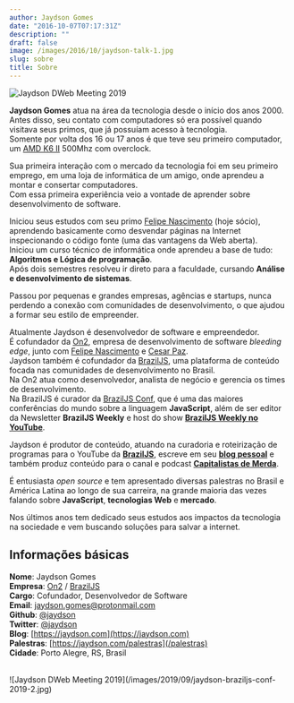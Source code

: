 ```yaml
---
author: Jaydson Gomes
date: "2016-10-07T07:17:31Z"
description: ""
draft: false
image: /images/2016/10/jaydson-talk-1.jpg
slug: sobre
title: Sobre
---
```


![Jaydson DWeb Meeting 2019](/images/2019/09/jaydson-braziljs-conf-2019.jpg)  

__Jaydson Gomes__ atua na área da tecnologia desde o início dos anos 2000.  
Antes disso, seu contato com computadores só era possível quando visitava seus primos, que já possuíam acesso à tecnologia.  
Somente por volta dos 16 ou 17 anos é que teve seu primeiro computador, um [AMD K6 II](https://en.wikipedia.org/wiki/AMD_K6-2) 500Mhz com overclock.  

Sua primeira interação com o mercado da tecnologia foi em seu primeiro emprego, em uma loja de informática de um amigo, onde aprendeu a montar e consertar computadores.  
Com essa primeira experiência veio a vontade de aprender sobre desenvolvimento de software.  

Iniciou seus estudos com seu primo [Felipe Nascimento](https://felipenmoura.com/) (hoje sócio), aprendendo basicamente como desvendar páginas na Internet inspecionando o código fonte (uma das vantagens da Web aberta).  
Iniciou um curso técnico de informática onde aprendeu a base de tudo: __Algoritmos e Lógica de programação__.  
Após dois semestres resolveu ir direto para a faculdade, cursando __Análise e desenvolvimento de sistemas__.  

Passou por pequenas e grandes empresas, agências e startups, nunca perdendo a conexão com comunidades de desenvolvimento, o que ajudou a formar seu estilo de empreender.  

Atualmente Jaydson é​ desenvolvedor de software e empreendedor.  
É cofundador da [On2](https://on2.dev), empresa de desenvolvimento de software _bleeding edge_, junto com [Felipe Nascimento](https://felipenmoura.com/) e [Cesar Paz](https://www.linkedin.com/in/cesarpazdex/).  
Jaydson também é cofundador da [BrazilJS](https://braziljs.org/), uma plataforma de conteúdo focada nas comunidades de desenvolvimento no Brasil.  
Na On2 atua como desenvolvedor, analista de negócio e gerencia os times de desenvolvimento.  
Na BrazilJS é curador da ​[BrazilJS Conf](https://braziljs.org/conf), que é uma das maiores conferências do mundo sobre a linguagem __JavaScript__, além de ser editor da Newsletter **BrazilJS Weekly** e host do show [**BrazilJS Weekly no YouTube**](https://www.youtube.com/playlist?list=PLg2lQYZDBwOQDXKxy9yeqXG5njHbSHFFD).  

Jaydson é produtor de conteúdo, atuando na curadoria e roteirização de programas para o YouTube da [**BrazilJS**](https://www.youtube.com/braziljs), escreve em seu [**blog pessoal**](https://jaydson.com) e também produz conteúdo para o canal e podcast [**Capitalistas de Merda**](https://capitalistasdemerda.com).  

É entusiasta _open source_ e tem apresentado diversas palestras no Brasil e América Latina ao longo de sua carreira, na grande maioria das vezes falando sobre __JavaScript__, __tecnologias Web__ e __mercado__.  

Nos últimos anos tem dedicado seus estudos aos impactos da tecnologia na sociedade e vem buscando soluções para salvar a internet.  


## Informações básicas
__Nome__: Jaydson Gomes  
__Empresa__: [On2](https://on2.dev) / [BrazilJS](https://braziljs.org)  
__Cargo__: Cofundador, Desenvolvedor de Software  
__Email__: [jaydson.gomes@protonmail.com](mailto:jaydson.gomes@protonmail.com)  
__Github__: [@jaydson](https://github.com/jaydson)  
__Twitter__: [@jaydson](https://twitter.com/jaydson)  
__Blog__: [https://jaydson.com](https://jaydson.com)  
__Palestras__: [https://jaydson.com/palestras](/palestras)  
__Cidade__: Porto Alegre, RS, Brasil

<br>
![Jaydson DWeb Meeting 2019](/images/2019/09/jaydson-braziljs-conf-2019-2.jpg)  
